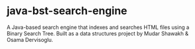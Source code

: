# java-bst-search-engine
A Java-based search engine that indexes and searches HTML files using a Binary Search Tree. Built as a data structures project by Mudar Shawakh &amp; Osama Dervisoglu.
